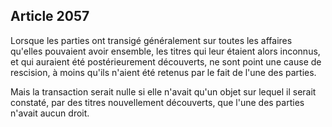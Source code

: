 Article 2057
----
Lorsque les parties ont transigé généralement sur toutes les affaires qu'elles
pouvaient avoir ensemble, les titres qui leur étaient alors inconnus, et qui
auraient été postérieurement découverts, ne sont point une cause de rescision, à
moins qu'ils n'aient été retenus par le fait de l'une des parties.

Mais la transaction serait nulle si elle n'avait qu'un objet sur lequel il
serait constaté, par des titres nouvellement découverts, que l'une des parties
n'avait aucun droit.
